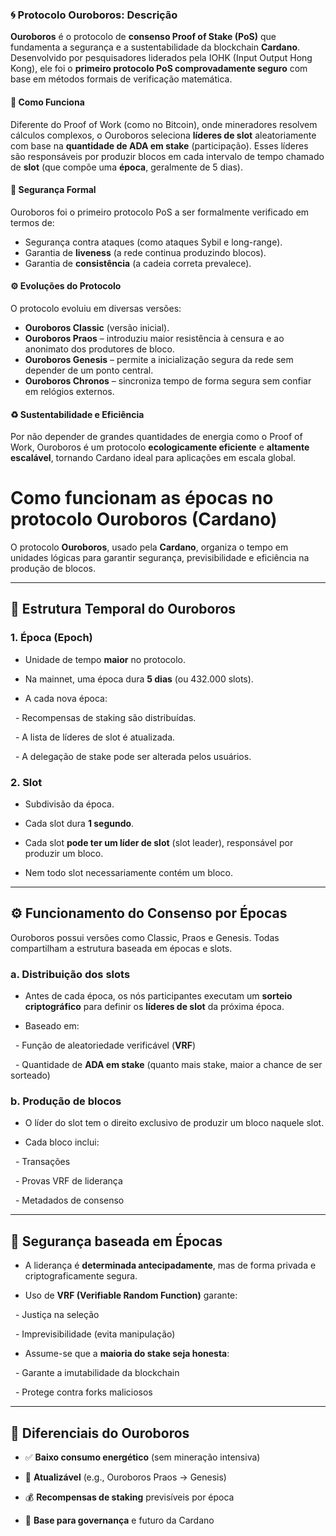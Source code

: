 ### 🌀 Protocolo Ouroboros: Descrição

**Ouroboros** é o protocolo de **consenso Proof of Stake (PoS)** que fundamenta a segurança e a sustentabilidade da blockchain **Cardano**. Desenvolvido por pesquisadores liderados pela IOHK (Input Output Hong Kong), ele foi o **primeiro protocolo PoS comprovadamente seguro** com base em métodos formais de verificação matemática.

#### 🌱 Como Funciona

Diferente do Proof of Work (como no Bitcoin), onde mineradores resolvem cálculos complexos, o Ouroboros seleciona **líderes de slot** aleatoriamente com base na **quantidade de ADA em stake** (participação). Esses líderes são responsáveis por produzir blocos em cada intervalo de tempo chamado de **slot** (que compõe uma **época**, geralmente de 5 dias).

#### 🔐 Segurança Formal

Ouroboros foi o primeiro protocolo PoS a ser formalmente verificado em termos de:

* Segurança contra ataques (como ataques Sybil e long-range).
* Garantia de **liveness** (a rede continua produzindo blocos).
* Garantia de **consistência** (a cadeia correta prevalece).

#### ⚙️ Evoluções do Protocolo

O protocolo evoluiu em diversas versões:

* **Ouroboros Classic** (versão inicial).
* **Ouroboros Praos** – introduziu maior resistência à censura e ao anonimato dos produtores de bloco.
* **Ouroboros Genesis** – permite a inicialização segura da rede sem depender de um ponto central.
* **Ouroboros Chronos** – sincroniza tempo de forma segura sem confiar em relógios externos.

#### ♻️ Sustentabilidade e Eficiência

Por não depender de grandes quantidades de energia como o Proof of Work, Ouroboros é um protocolo **ecologicamente eficiente** e **altamente escalável**, tornando Cardano ideal para aplicações em escala global.

# Como funcionam as épocas no protocolo Ouroboros (Cardano)

  

O protocolo **Ouroboros**, usado pela **Cardano**, organiza o tempo em unidades lógicas para garantir segurança, previsibilidade e eficiência na produção de blocos.

  

---

  

## 📅 Estrutura Temporal do Ouroboros

  

### 1. Época (Epoch)

  

- Unidade de tempo **maior** no protocolo.

- Na mainnet, uma época dura **5 dias** (ou 432.000 slots).

- A cada nova época:

  - Recompensas de staking são distribuídas.

  - A lista de líderes de slot é atualizada.

  - A delegação de stake pode ser alterada pelos usuários.

  

### 2. Slot

  

- Subdivisão da época.

- Cada slot dura **1 segundo**.

- Cada slot **pode ter um líder de slot** (slot leader), responsável por produzir um bloco.

- Nem todo slot necessariamente contém um bloco.

  

---

  

## ⚙️ Funcionamento do Consenso por Épocas

  

Ouroboros possui versões como Classic, Praos e Genesis. Todas compartilham a estrutura baseada em épocas e slots.

  

### a. Distribuição dos slots

  

- Antes de cada época, os nós participantes executam um **sorteio criptográfico** para definir os **líderes de slot** da próxima época.

- Baseado em:

  - Função de aleatoriedade verificável (**VRF**)

  - Quantidade de **ADA em stake** (quanto mais stake, maior a chance de ser sorteado)

  

### b. Produção de blocos

  

- O líder do slot tem o direito exclusivo de produzir um bloco naquele slot.

- Cada bloco inclui:

  - Transações

  - Provas VRF de liderança

  - Metadados de consenso

  

---

  

## 🔐 Segurança baseada em Épocas

  

- A liderança é **determinada antecipadamente**, mas de forma privada e criptograficamente segura.

- Uso de **VRF (Verifiable Random Function)** garante:

  - Justiça na seleção

  - Imprevisibilidade (evita manipulação)

- Assume-se que a **maioria do stake seja honesta**:

  - Garante a imutabilidade da blockchain

  - Protege contra forks maliciosos

  

---

  

## 🧠 Diferenciais do Ouroboros

  

- ✅ **Baixo consumo energético** (sem mineração intensiva)

- 🔄 **Atualizável** (e.g., Ouroboros Praos → Genesis)

- 💰 **Recompensas de staking** previsíveis por época

- 🧱 **Base para governança** e futuro da Cardano


